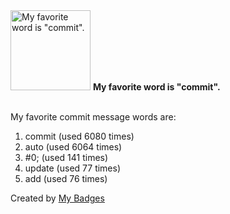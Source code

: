 <img src="https://my-badges.github.io/my-badges/favorite-word.png" alt="My favorite word is &quot;commit&quot;." title="My favorite word is &quot;commit&quot;." width="128">
<strong>My favorite word is &quot;commit&quot;.</strong>
<br><br>

My favorite commit message words are:

1. commit (used 6080 times)
2. auto (used 6064 times)
3. #0; (used 141 times)
4. update (used 77 times)
5. add (used 76 times)


Created by <a href="https://github.com/my-badges/my-badges">My Badges</a>